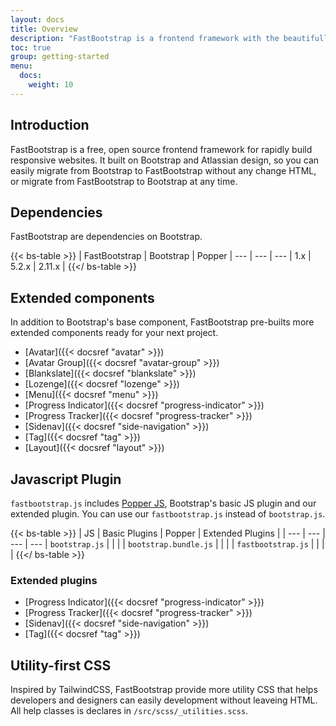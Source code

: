 ```yaml
---
layout: docs
title: Overview
description: "FastBootstrap is a frontend framework with the beautifully UI components that implements Atlassian Design."
toc: true
group: getting-started
menu:
  docs:   
    weight: 10
---
```


## Introduction

FastBootstrap is a free, open source frontend framework for rapidly build responsive websites. It built on Bootstrap and Atlassian design, so you can easily migrate from Bootstrap to FastBootstrap without any change HTML, or migrate from FastBootstrap to Bootstrap at any time. 

## Dependencies

FastBootstrap are dependencies on Bootstrap.

{{< bs-table >}}
| FastBootstrap | Bootstrap | Popper
| --- | --- | --- |
1.x | 5.2.x | 2.11.x |
{{</ bs-table >}}

## Extended components

In addition to Bootstrap's base component, FastBootstrap pre-builts more extended components ready for your next project. 

- [Avatar]({{< docsref "avatar" >}})
- [Avatar Group]({{< docsref "avatar-group" >}})
- [Blankslate]({{< docsref "blankslate" >}})
- [Lozenge]({{< docsref "lozenge" >}})
- [Menu]({{< docsref "menu" >}})
- [Progress Indicator]({{< docsref "progress-indicator" >}})
- [Progress Tracker]({{< docsref "progress-tracker" >}})
- [Sidenav]({{< docsref "side-navigation" >}})
- [Tag]({{< docsref "tag" >}})
- [Layout]({{< docsref "layout" >}})

## Javascript Plugin

`fastbootstrap.js` includes [Popper JS](https://popper.js.org/), Bootstrap's basic JS plugin and our extended plugin. You can use our `fastbootstrap.js` instead of `bootstrap.js`.

{{< bs-table >}}
| JS | Basic Plugins | Popper | Extended Plugins | 
| --- | --- | --- | --- |
`bootstrap.js` | <i class="fa-solid fa-check fa-sm"></i> |  | |
`bootstrap.bundle.js` | <i class="fa-solid fa-check fa-sm"></i> | <i class="fa-solid fa-check fa-sm"></i> | |
`fastbootstrap.js` | <i class="fa-solid fa-check fa-sm"></i> | <i class="fa-solid fa-check fa-sm"></i> | <i class="fa-solid fa-check fa-sm"></i> |
{{</ bs-table >}}

### Extended plugins

- [Progress Indicator]({{< docsref "progress-indicator" >}})
- [Progress Tracker]({{< docsref "progress-tracker" >}})
- [Sidenav]({{< docsref "side-navigation" >}})
- [Tag]({{< docsref "tag" >}})


## Utility-first CSS

Inspired by TailwindCSS, FastBootstrap provide more utility CSS that helps developers and designers can easily development without leaveing HTML. All help classes is declares in `/src/scss/_utilities.scss`.
